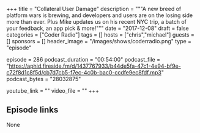 +++
title = "Collateral User Damage"
description = """A new breed of platform wars is brewing, and developers and users are on the losing side more than ever. Plus Mike updates us on his recent NYC trip, a batch of your feedback, an app pick & more!"""
date = "2017-12-08"
draft = false
categories = ["Coder Radio"]
tags = []
hosts = ["chris","michael"]
guests = []
sponsors = []
header_image = "/images/shows/coderradio.png"
type = "episode"

episode = 286
podcast_duration = "00:54:00"
podcast_file = "https://aphid.fireside.fm/d/1437767933/b44de5fa-47c1-4e94-bf9e-c72f8d1c8f5d/cb7d7cb5-f7ec-4c0b-bac0-ccdfe9ec8fdf.mp3"
podcast_bytes = "28032875"

youtube_link = ""
video_file = ""
+++

## Episode links

None

